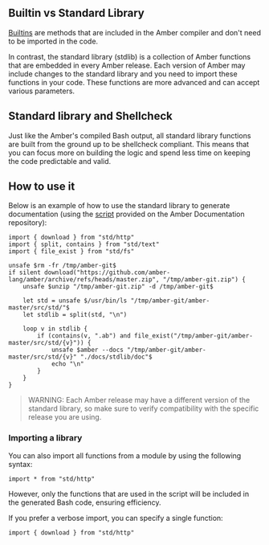 ## Builtin vs Standard Library

[Builtins](/advanced_syntax/builtins) are methods that are included in the Amber compiler and don't need to be imported in the code.

In contrast, the standard library (stdlib) is a collection of Amber functions that are embedded in every Amber release. Each version of Amber may include changes to the standard library and you need to import these functions in your code. These functions are more advanced and can accept various parameters.

## Standard library and Shellcheck

Just like the Amber's compiled Bash output, all standard library functions are built from the ground up to be shellcheck compliant. This means that you can focus more on building the logic and spend less time on keeping the code predictable and valid.

## How to use it

Below is an example of how to use the standard library to generate documentation (using the [script](https://github.com/amber-lang/amber-docs/sync-stdlib-doc.ab) provided on the Amber Documentation repository):

```ab
import { download } from "std/http"
import { split, contains } from "std/text"
import { file_exist } from "std/fs"

unsafe $rm -fr /tmp/amber-git$
if silent download("https://github.com/amber-lang/amber/archive/refs/heads/master.zip", "/tmp/amber-git.zip") {
    unsafe $unzip "/tmp/amber-git.zip" -d /tmp/amber-git$

    let std = unsafe $/usr/bin/ls "/tmp/amber-git/amber-master/src/std/"$
    let stdlib = split(std, "\n")

    loop v in stdlib {
        if (contains(v, ".ab") and file_exist("/tmp/amber-git/amber-master/src/std/{v}")) {
            unsafe $amber --docs "/tmp/amber-git/amber-master/src/std/{v}" "./docs/stdlib/doc"$
            echo "\n"
        }
    }
}
```

> WARNING: Each Amber release may have a different version of the standard library, so make sure to verify compatibility with the specific release you are using.

### Importing a library

You can also import all functions from a module by using the following syntax:

```ab
import * from "std/http"
```

However, only the functions that are used in the script will be included in the generated Bash code, ensuring efficiency.

If you prefer a verbose import, you can specify a single function:

```ab
import { download } from "std/http"
```
